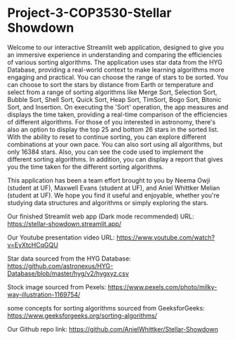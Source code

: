 # Project-3-COP3530-Stellar Showdown
Welcome to our interactive Streamlit web application, designed to give you an immersive experience in understanding and comparing the efficiencies of various sorting algorithms. The application uses star data from the HYG Database, providing a real-world context to make learning algorithms more engaging and practical. You can choose the range of stars to be sorted. You can choose to sort the stars by distance from Earth or temperature and select from a range of sorting algorithms like Merge Sort, Selection Sort, Bubble Sort, Shell Sort, Quick Sort, Heap Sort, TimSort, Bogo Sort, Bitonic Sort, and Insertion. On executing the 'Sort' operation, the app measures and displays the time taken, providing a real-time comparison of the efficiencies of different algorithms. For those of you interested in astronomy, there's also an option to display the top 25 and bottom 26 stars in the sorted list. With the ability to reset to continue sorting, you can explore different combinations at your own pace. You can also sort using all algorithms, but only 16384 stars. Also, you can see the code used to implement the different sorting algorithms. In addition, you can display a report that gives you the time taken for the different sorting algorithms.

This application has been a team effort brought to you by Neema Owji (student at UF), Maxwell Evans (student at UF), and Aniel Whittker Melian (student at UF). We hope you find it useful and enjoyable, whether you're studying data structures and algorithms or simply exploring the stars.



Our finished Streamlit web app (Dark mode recommended) URL: https://stellar-showdown.streamlit.app/

Our Youtube presentation video URL: https://www.youtube.com/watch?v=EyXtcHCqGQU

Star data sourced from the HYG Database: https://github.com/astronexus/HYG-Database/blob/master/hyg/v2/hygxyz.csv

Stock image sourced from Pexels: https://www.pexels.com/photo/milky-way-illustration-1169754/

some concepts for sorting algorithms sourced from GeeksforGeeks: https://www.geeksforgeeks.org/sorting-algorithms/

Our Github repo link: https://github.com/AnielWhittker/Stellar-Showdown
